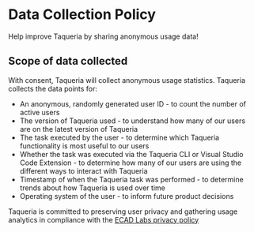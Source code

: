 # Data Collection Policy

Help improve Taqueria by sharing anonymous usage data!

## Scope of data collected

With consent, Taqueria will collect anonymous usage statistics. Taqueria collects the data points for:

- An anonymous, randomly generated user ID - to count the number of active users
- The version of Taqueria used - to understand how many of our users are on the latest version of Taqueria
- The task executed by the user - to determine which Taqueria functionality is most useful to our users
- Whether the task was executed via the Taqueria CLI or Visual Studio Code Extension - to determine how many of our users are using the different ways to interact with Taqueria
- Timestamp of when the Taqueria task was performed - to determine trends about how Taqueria is used over time
- Operating system of the user - to inform future product decisions

Taqueria is committed to preserving user privacy and gathering usage analytics in compliance with the [ECAD Labs privacy policy](http://ecadlabs.com/privacy)
